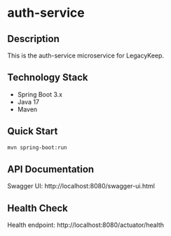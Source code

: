 # auth-service

## Description
This is the auth-service microservice for LegacyKeep.

## Technology Stack
- Spring Boot 3.x
- Java 17
- Maven

## Quick Start
```bash
mvn spring-boot:run
```

## API Documentation
Swagger UI: http://localhost:8080/swagger-ui.html

## Health Check
Health endpoint: http://localhost:8080/actuator/health
